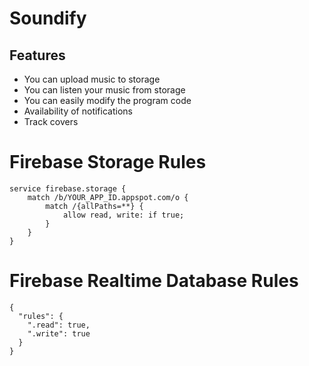 # Soundify

## Features
- You can upload music to storage
- You can listen your music from storage
- You can easily modify the program code
- Availability of notifications
- Track covers

# Firebase Storage Rules
```
service firebase.storage {
    match /b/YOUR_APP_ID.appspot.com/o {
        match /{allPaths=**} {
            allow read, write: if true;
        }
    }
}
```
# Firebase Realtime Database Rules
```
{
  "rules": {
    ".read": true,
    ".write": true
  }
}
```
